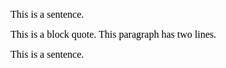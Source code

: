 <span
style="font-size:12pt;font-family:&quot;Times New Roman&quot;;color:#000000;font-weight:400">This
is a sentence.</span>

<span
style="font-size:12pt;font-family:&quot;Times New Roman&quot;;color:#000000;font-weight:400">This
is a block quote. This paragraph has two lines.</span>

<span
style="font-size:12pt;font-family:&quot;Times New Roman&quot;;color:#000000;font-weight:400">This
is a sentence.</span>

<div>

<span
style="font-size:12pt;font-family:&quot;Times New Roman&quot;;color:#000000;font-weight:400"> </span>

</div>
